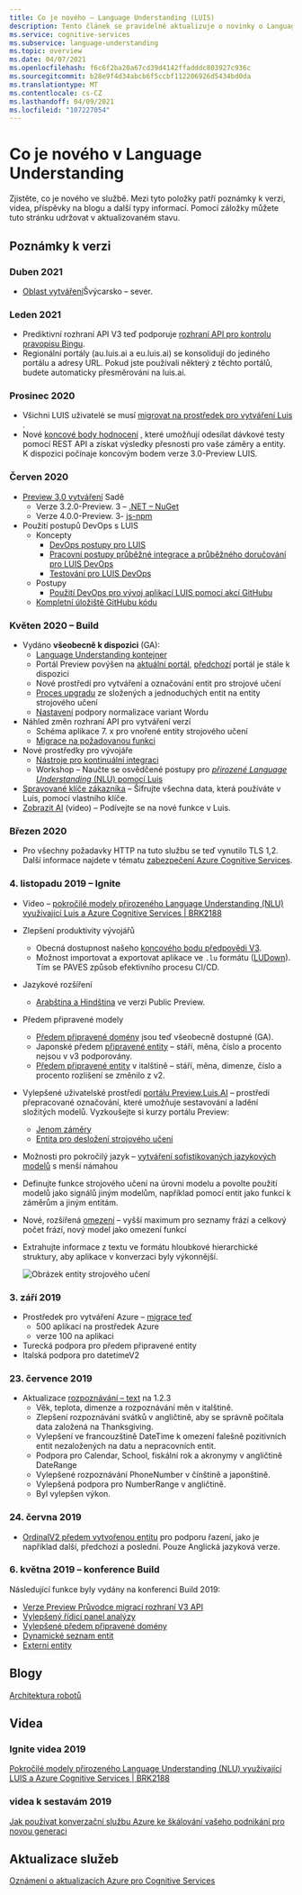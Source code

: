```yaml
---
title: Co je nového – Language Understanding (LUIS)
description: Tento článek se pravidelně aktualizuje o novinky o Language Understanding API Azure Cognitive Services.
ms.service: cognitive-services
ms.subservice: language-understanding
ms.topic: overview
ms.date: 04/07/2021
ms.openlocfilehash: f6c6f2ba20a67cd39d4142ffadddc803927c936c
ms.sourcegitcommit: b28e9f4d34abcb6f5ccbf112206926d5434bd0da
ms.translationtype: MT
ms.contentlocale: cs-CZ
ms.lasthandoff: 04/09/2021
ms.locfileid: "107227054"
---
```

# <a name="whats-new-in-language-understanding"></a>Co je nového v Language Understanding

Zjistěte, co je nového ve službě. Mezi tyto položky patří poznámky k verzi, videa, příspěvky na blogu a další typy informací. Pomocí záložky můžete tuto stránku udržovat v aktualizovaném stavu.

## <a name="release-notes"></a>Poznámky k verzi

### <a name="april-2021"></a>Duben 2021

* [Oblast vytváření](luis-reference-regions.md#publishing-to-europe)Švýcarsko – sever.

### <a name="january-2021"></a>Leden 2021

* Prediktivní rozhraní API V3 teď podporuje [rozhraní API pro kontrolu pravopisu Bingu](luis-tutorial-bing-spellcheck.md).
* Regionální portály (au.luis.ai a eu.luis.ai) se konsolidují do jediného portálu a adresy URL. Pokud jste používali některý z těchto portálů, budete automaticky přesměrováni na luis.ai.

### <a name="december-2020"></a>Prosinec 2020

* Všichni LUIS uživatelé se musí [migrovat na prostředek pro vytváření Luis](luis-migration-authoring.md) .
* Nové [koncové body hodnocení](luis-how-to-batch-test.md#batch-testing-using-the-rest-api) , které umožňují odesílat dávkové testy pomocí REST API a získat výsledky přesnosti pro vaše záměry a entity. K dispozici počínaje koncovým bodem verze 3.0-Preview LUIS.

### <a name="june-2020"></a>Červen 2020

* [Preview 3,0 vytváření](luis-migration-authoring-entities.md) Sadě
    * Verze 3.2.0-Preview. 3 – [.NET – NuGet](https://www.nuget.org/packages/Microsoft.Azure.CognitiveServices.Language.LUIS.Authoring/)
    * Verze 4.0.0-Preview. 3- [js-npm](https://www.npmjs.com/package/@azure/cognitiveservices-luis-authoring)
* Použití postupů DevOps s LUIS
    * Koncepty
        * [DevOps postupy pro LUIS](luis-concept-devops-sourcecontrol.md)
        * [Pracovní postupy průběžné integrace a průběžného doručování pro LUIS DevOps](luis-concept-devops-automation.md)
        * [Testování pro LUIS DevOps](luis-concept-devops-testing.md)
    * Postupy
        * [Použití DevOps pro vývoj aplikací LUIS pomocí akcí GitHubu](luis-how-to-devops-with-github.md)
    * [Kompletní úložiště GitHubu kódu](https://github.com/Azure-Samples/LUIS-DevOps-Template)

### <a name="may-2020---build"></a>Květen 2020 – Build

* Vydáno **všeobecně k dispozici** (GA):
    * [Language Understanding kontejner](luis-container-howto.md)
    * Portál Preview povýšen na [aktuální portál](https://www.luis.ai), [předchozí](https://previous.luis.ai) portál je stále k dispozici
    * Nové prostředí pro vytváření a označování entit pro strojové učení
    * [Proces upgradu](migrate-from-composite-entity.md) ze složených a jednoduchých entit na entity strojového učení
    * [Nastavení](how-to-application-settings-portal.md) podpory normalizace variant Wordu
* Náhled změn rozhraní API pro vytváření verzí
    * Schéma aplikace 7. x pro vnořené entity strojového učení
    * [Migrace na požadovanou funkci](luis-migration-authoring-entities.md#api-change-constraint-replaced-with-required-feature)
* Nové prostředky pro vývojáře
    * [Nástroje pro kontinuální integraci](developer-reference-resource.md#continuous-integration-tools)
    * Workshop – Naučte se osvědčené postupy pro [ _přirozené Language Understanding_ (NLU) pomocí Luis](developer-reference-resource.md#workshops)
* [Spravované klíče zákazníka](./encrypt-data-at-rest.md) – Šifrujte všechna data, která používáte v Luis, pomocí vlastního klíče.
* [Zobrazit AI](https://channel9.msdn.com/Shows/AI-Show/New-Features-in-Language-Understanding) (video) – Podívejte se na nové funkce v Luis.



### <a name="march-2020"></a>Březen 2020

* Pro všechny požadavky HTTP na tuto službu se teď vynutilo TLS 1,2. Další informace najdete v tématu [zabezpečení Azure Cognitive Services](../cognitive-services-security.md).

### <a name="november-4-2019---ignite"></a>4. listopadu 2019 – Ignite

* Video – [pokročilé modely přirozeného Language Understanding (NLU) využívající Luis a Azure Cognitive Services | BRK2188](https://www.youtube.com/watch?v=JdJEV2jV0_Y)

* Zlepšení produktivity vývojářů
    * Obecná dostupnost našeho [koncového bodu předpovědi V3](luis-migration-api-v3.md).
    * Možnost importovat a exportovat aplikace ve `.lu` formátu ([LUDown](https://github.com/microsoft/botbuilder-tools/tree/master/packages/Ludown)). Tím se PAVES způsob efektivního procesu CI/CD.
* Jazykové rozšíření
    * [Arabština a Hindština](luis-language-support.md) ve verzi Public Preview.
* Předem připravené modely
    * [Předem připravené domény](luis-reference-prebuilt-domains.md) jsou teď všeobecně dostupné (GA).
    * Japonské předem [připravené entity](luis-reference-prebuilt-entities.md#japanese-entity-support) – stáří, měna, číslo a procento nejsou v v3 podporovány.
    * [Předem připravené entity](luis-reference-prebuilt-entities.md#italian-entity-support) v italštině – stáří, měna, dimenze, číslo a procento rozlišení se změnilo z v2.
* Vylepšené uživatelské prostředí [portálu Preview.Luis.AI](https://preview.luis.ai) – prostředí přepracované označování, které umožňuje sestavování a ladění složitých modelů. Vyzkoušejte si kurzy portálu Preview:
    * [Jenom záměry](tutorial-intents-only.md)
    * [Entita pro desložení strojového učení](tutorial-machine-learned-entity.md)
* Možnosti pro pokročilý jazyk – [vytváření sofistikovaných jazykových modelů](luis-concept-entity-types.md) s menší námahou
* Definujte funkce strojového učení na úrovni modelu a povolte použití modelů jako signálů jiným modelům, například pomocí entit jako funkcí k záměrům a jiným entitám.
* Nové, rozšířená [omezení](luis-limits.md) – vyšší maximum pro seznamy frází a celkový počet frází, nový model jako omezení funkcí
* Extrahujte informace z textu ve formátu hloubkové hierarchické struktury, aby aplikace v konverzaci byly výkonnější.

    ![Obrázek entity strojového učení](./media/whats-new/deep-entity-extraction-example.png)

### <a name="september-3-2019"></a>3. září 2019

* Prostředek pro vytváření Azure – [migrace teď](luis-migration-authoring.md)
    * 500 aplikací na prostředek Azure
    * verze 100 na aplikaci
* Turecká podpora pro předem připravené entity
* Italská podpora pro datetimeV2

### <a name="july-23-2019"></a>23. července 2019

* Aktualizace [rozpoznávání – text](https://github.com/microsoft/Recognizers-Text/releases/tag/dotnet-v1.2.3) na 1.2.3
    * Věk, teplota, dimenze a rozpoznávání měn v italštině.
    * Zlepšení rozpoznávání svátků v angličtině, aby se správně počítala data založená na Thanksgiving.
    * Vylepšení ve francouzštině DateTime k omezení falešně pozitivních entit nezaložených na datu a nepracovních entit.
    * Podpora pro Calendar, School, fiskální rok a akronymy v angličtině DateRange
    * Vylepšené rozpoznávání PhoneNumber v čínštině a japonštině.
    * Vylepšená podpora pro NumberRange v angličtině.
    * Byl vylepšen výkon.

### <a name="june-24-2019"></a>24. června 2019

* [OrdinalV2 předem vytvořenou entitu](luis-reference-prebuilt-ordinal-v2.md) pro podporu řazení, jako je například další, předchozí a poslední. Pouze Anglická jazyková verze.

### <a name="may-6-2019---build-conference"></a>6. května 2019 – konference Build

Následující funkce byly vydány na konferenci Build 2019:

* [Verze Preview Průvodce migrací rozhraní V3 API](luis-migration-api-v3.md)
* [Vylepšený řídicí panel analýzy](luis-how-to-use-dashboard.md)
* [Vylepšené předem připravené domény](luis-reference-prebuilt-domains.md)
* [Dynamické seznam entit](schema-change-prediction-runtime.md#dynamic-lists-passed-in-at-prediction-time)
* [Externí entity](schema-change-prediction-runtime.md#external-entities-passed-in-at-prediction-time)

## <a name="blogs"></a>Blogy

[Architektura robotů](https://blog.botframework.com/)

## <a name="videos"></a>Videa

### <a name="2019-ignite-videos"></a>Ignite videa 2019

[Pokročilé modely přirozeného Language Understanding (NLU) využívající LUIS a Azure Cognitive Services | BRK2188](https://www.youtube.com/watch?v=JdJEV2jV0_Y)

### <a name="2019-build-videos"></a>videa k sestavám 2019

[Jak používat konverzační službu Azure ke škálování vašeho podnikání pro novou generaci](https://www.youtube.com/watch?v=_k97jd-csuk&feature=youtu.be)

## <a name="service-updates"></a>Aktualizace služeb

[Oznámení o aktualizacích Azure pro Cognitive Services](https://azure.microsoft.com/updates/?product=cognitive-services)